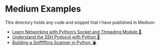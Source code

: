 # Medium Examples

This directory holds any code and snippet that I have published in Medium:


* [Learn Networking with Python’s Socket and Threading Module 🚀](https://medium.com/python-for-the-utopian/learning-networking-with-pythons-socket-and-threading-module-30dc77e1fc59).
* [Understand the SSH Protocol with Python 🐍](https://medium.com/python-for-the-utopian/writing-ssh-client-and-server-in-python-b5b330c983d3).
* [Building a Snifffffing Scanner in Python 💣](https://medium.com/python-for-the-utopian/building-a-udp-scanner-in-python-84e62947aab7).
